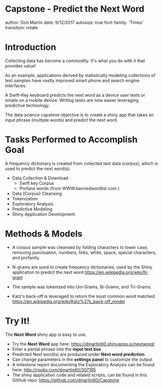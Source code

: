 Capstone - Predict the Next Word   
========================================================
author: Don Martin 
date: 9/12/2017
autosize: true
font-family: 'Times'
transition: rotate

Introduction
========================================================

Collecting data has become a commodity.  It's what you do with it that provides value! 

As an example, applications derived by statistically modeling collections of text samples have vastly improved smart phone and search engine interfaces.

A Swift-Key keyboard predicts the next word as a device user texts or emails on a mobile device. Writing tasks are now easier leveraging predictive technology.  

The data science capstone objective is to create a shiny app that takes an input phrase (multiple words) and predict the next word.  



Tasks Performed to Accomplish Goal
========================================================

A frequency dictionary is created from collected text data (corpus), which is used to predict the next word(s).

- Data Collection & Download
  * Swift key Corpus 
  * Profane words (from WWW.bannedwordlist.com )
- Data (Corpus) Cleansing
- Tokenization
- Exploratory Analysis
- Predictive Modeling
- Shiny Application Development


Methods & Models
========================================================

- A corpus sample was cleansed by folding characters to lower case, removing punctuation, numbers, links, white, space, special characters, and profanity.

- N-grams are used to create frequency dictionaries, used by the Shiny application to predict the next word
https://en.wikipedia.org/wiki/N-gram

- The sample was tokenized into Uni-Grams, Bi-Grams, and Tri-Grams.

- Katz's back-off is leveraged to return the most common word matched.
https://en.wikipedia.org/wiki/Katz%27s_back-off_model
 
Try It!
========================================================
 
The **Next Word** shiny app is easy to use. 
- Try the **Next Word** app here: https://dmartin60.shinyapps.io/nextword/
- Enter a partial phrase into the **input text box**
- Predicted Next word(s) are produced under **Next word prediction**
- Can change parameters in the **settings panel** to customize the output
- A milestone report documenting the Exploratory Analysis can be found here: http://rpubs.com/dmartin60/307195
- The shiny application code and related scripts, can be found in this GitHub repo: https://github.com/dmartin60/Capstone


 
